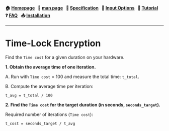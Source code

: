 
<h4 align="left">
  🏠&nbsp;<a href="https://github.com/hakavlad/tird">Homepage</a> &nbsp;
  📜&nbsp;<a href="https://github.com/hakavlad/tird/blob/main/docs/MANPAGE.md">man&nbsp;page</a> &nbsp;
  📑&nbsp;<a href="https://github.com/hakavlad/tird/blob/main/docs/SPECIFICATION.md">Specification</a> &nbsp;
  📄&nbsp;<a href="https://github.com/hakavlad/tird/blob/main/docs/INPUT_OPTIONS.md">Input&nbsp;Options</a> &nbsp;
  📖&nbsp;<a href="https://github.com/hakavlad/tird/blob/main/docs/tutorial/README.md">Tutorial</a> &nbsp;
  ❓&nbsp;<a href="https://github.com/hakavlad/tird/blob/main/docs/FAQ.md">FAQ</a> &nbsp;
  📥&nbsp;<a href="https://github.com/hakavlad/tird/blob/main/docs/INSTALLATION.md">Installation</a>
</h4>

---

# Time-Lock Encryption

Find the `Time cost` for a given duration on your hardware.

**1. Obtain the average time of one iteration.**

A. Run with `Time cost` = 100 and measure the total time: `t_total`.

B. Compute the average time per iteration:

```
t_avg = t_total / 100
```

**2. Find the `Time cost` for the target duration (in seconds, `seconds_target`).**

Required number of iterations (`Time cost`):

```
t_cost = seconds_target / t_avg
```
